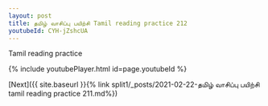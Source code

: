 ```yaml
---
layout: post
title: தமிழ் வாசிப்பு பயிற்சி Tamil reading practice 212
youtubeId: CYH-jZshcUA
---
```

 
 
Tamil reading practice
 
 
 
 
 


{% include youtubePlayer.html id=page.youtubeId %}
 
[Next]({{ site.baseurl }}{% link  split1/_posts/2021-02-22-தமிழ் வாசிப்பு பயிற்சி tamil reading practice 211.md%})
 
